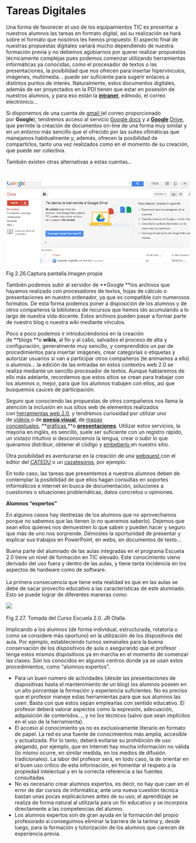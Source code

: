 
# Tareas Digitales

Una forma de favorecer el uso de los equipamientos TIC es presentar a nuestros alumnos las tareas en formato digital, así su realización se hará sobre el formato que nosotros les hemos propuesto. El aspecto final de nuestras propuestas digitales variará mucho dependiendo de nuestra formación previa y no debemos agobiarnos por querer realizar propuestas técnicamente complejas pues podemos comenzar utilizando herramientas informáticas ya conocidas, como el procesador de textos o las presentaciones, la posibilidad que nos ofrecen para insertar hipervínculos, imágenes, multimedia... puede ser suficiente para sugerir enlaces a distintos puntos de interés. Naturalmente, estos documentos digitales, además de ser proyectados en la PDI tienen que estar en posesión de nuestros alumnos, y para eso están la [****intranet****](http://www.catedu.es/intranetypupitre/index.php), edmodo, el correo electrónico...

Si disponemos de una cuenta de [gmail ](https://www.google.com/accounts/ServiceLogin?service=mail&amp;passive=true&amp;rm=false&amp;continue=http%3A%2F%2Fmail.google.com%2Fmail%2F%3Fhl%3Des%26ui%3Dhtml%26zy%3Dl&amp;bsv=zpwhtygjntrz&amp;scc=1&amp;ltmpl=default&amp;ltmplcache=2&amp;hl=es)(el correo proporcionado por **Google**), tendremos acceso al servicio [Google docs](http://www.google.com/google-d-s/intl/es/tour1.html) y a **[Google](http://gdrive-blog.blogspot.com.es/)** [Drive](http://gdrive-blog.blogspot.com.es/), que permite la creación de documentos on-line de una forma muy similar y en un entorno más sencillo que el ofrecido por las suites ofimáticas que manejamos habitualmente y, además, ofrecen la posibilidad de compartirlos, tanto una vez realizados como en el momento de su creación, que puede ser colectiva. 

También existen otras alternativas a estas cuentas...

 


![](img/capturadadrive.jpg)

Fig 2.26.Captura pantalla.Imagen propia[<br/>](http://www.flickr.com/photos/infocux/)

También podemos subir al servidor de **Google **los archivos que hayamos realizado con procesadores de textos, hojas de cálculo o presentaciones en nuestro ordenador, ya que es compatible con numerosos formatos. De esta forma podemos poner a disposición de los alumnos y de otros compañeros la biblioteca de recursos que hemos ido acumulando a lo largo de nuestra vida docente. Estos archivos pueden pasar a formar parte de nuestro blog o nuestra wiki mediante vínculos.

Poco a poco podemos ir introduciéndonos en la creación de **blogs **o **wikis**, al fin y al cabo, salvados el proceso de alta y configuración, generalmente muy sencillo, y comprendidos un par de procedimientos para insertar imágenes, crear categorías o etiquetas y autorizar usuarios si van a participar otros compañeros (te animamos a ello) o alumnos... la edición de las entradas en estos contextos web 2.0 se realiza mediante un sencillo procesador de textos. Aunque hablaremos de ello más adelante, recordemos que estos sitios se crean para trabajar con los alumnos o, mejor, para que los alumnos trabajen con ellos, así que busquemos cauces de participación.

Seguro que conociendo las propuestas de otros compañeros nos llama la atención la inclusión en sus sitios web de elementos realizados con [herramientas web 2.0](http://www.catedu.es/arablogs/blog.php?id_blog=1145), y tendremos curiosidad por utilizar uno de [vídeos ](http://www.catedu.es/arablogs/blog.php?id_blog=1145&amp;id_articulo=48626)o de **[poesía visual](http://www.catedu.es/arablogs/blog.php?id_blog=1145&amp;id_articulo=49252)**, de [mapas conceptuales](http://www.catedu.es/arablogs/blog.php?id_blog=1145&amp;id_articulo=55905), **[gráficas ](http://www.catedu.es/arablogs/blog.php?id_blog=1145&amp;id_articulo=56123)**o **[presentaciones](http://www.catedu.es/arablogs/blog.php?id_blog=1145&amp;id_articulo=44075)**. Utilizar estos servicios, la mayoría en inglés, es sencillo, suele ser suficiente con un registro rápido, un vistazo intuitivo si desconocemos la lengua, crear o subir lo que queramos distribuir, obtener el código y [embeberlo ](http://www.catedu.es/arablogs/blog.php?id_blog=1145&amp;id_articulo=47237)en nuestro sitio.

Otra posibilidad es aventurarse en la creación de una [webquest ](http://www.uib.es/depart/gte/edutec-e/revelec17/adell_16a.htm)con el editor del [CATEDU](http://catedu.es/crear_wq/z_usuarios/ingreso_usuarios.php) o un [cazatesoros](http://www.educacontic.es/blog/las-cazas-del-tesoro-examen-como-trabajar-la-lectura-comprensiva), por ejemplo.

En todo caso, las tareas que presentemos a nuestros alumnos deben de contemplar la posibilidad de que ellos hagan consultas en soportes informáticos e internet en busca de documentación, soluciones a cuestiones o situaciones problemáticas, datos concretos u opiniones.

**Alumnos “expertos”<br/>**

En algunos casos hay destrezas de los alumnos que no aprovechamos porque no sabemos que las tienen (o no queremos saberlo). Dejemos que sean ellos quienes nos demuestren lo que saben y pueden hacer y seguro que más de uno nos sorprende. Démosles la oportunidad de presentar y explicar sus trabajos en PowerPoint, en webs, en documentos de texto...[<br/>](http://www.aularagon.org/Files/UserFiles/File/ESCUELA2.0/ESCUELA2.0/resources/relieverios.ppt)

Buena parte del alumnado de las aulas integradas en el programa Escuela 2.0 tiene un nivel de formación en TIC elevado. Este conocimiento viene derivado del uso fuera y dentro de las aulas, y tiene tanta incidencia en los aspectos de hardware como de software.<br/><br/>La primera consecuencia que tiene esta realidad es que en las aulas se debe de sacar provecho educativo a las características de este alumnado. Esto se puede lograr de diferentes maneras como:


![](http://www.aularagon.org/Files/UserFiles/File/ESCUELA2.0/grifo.jpg)

Fig 2.27. Tomada del Curso Escuela 2.0. JR Olalla.

Implicando a los alumnos (de forma individual, estructurada, rotatoria o como se considere más oportuno) en la utilización de los dispositivos del aula. Por ejemplo, estableciendo turnos semanales para la buena conservación de los dispositivos de aula o asegurando que el profesor tenga estos mismos dispositivos ya en marcha en el momento de comenzar las clases. Son los conocidos en algunos centros donde ya se usan estos procedimientos, como “alumnos expertos”.

- Para un buen número de actividades (desde las presentaciones de diapositivas hasta el mantenimiento de un blog) los alumnos poseen en un alto porcentaje la formación y experiencia suficientes. No es preciso que el profesor maneje estas herramientas para que sus alumnos las usen. Basta con que estos sepan emplearlas con sentido educativo. El profesor deberá valorar aspectos como la expresión, adecuación, adquisición de contenidos…, y no los técnicos (salvo que sean implícitos en el uso de la herramienta).
- El acceso al conocimiento ya no es exclusivamente literario en formato de papel. La red es una fuente de conocimientos más amplia, accesible y actualizada. Por lo tanto, deberá evitarse su prohibición de uso alegando, por ejemplo, que en Internet hay mucha información no válida (lo mismo ocurre, en similar medida, en los medios de difusión tradicionales). La labor del profesor será, en todo caso, la de orientar en el buen uso crítico de esta información, en fomentar el respeto a la propiedad intelectual y en la correcta referencia a las fuentes consultadas.
- No es necesario crear alumnos expertos, es decir, no hay que caer en el error de dar cursos de informática; ante una nueva cuestión técnica bastan unas pocas explicaciones antes de su uso; el aprendizaje se realiza de forma natural al utilizarla para un fin educativo y se incorpora directamente a las competencias del alumno.
- Los alumnos expertos son de gran ayuda en la formación del propio profesorado si conseguimos eliminar la barrera de la tarima y, desde luego, para la formación y tutorización de los alumnos que carecen de experiencia previa.

